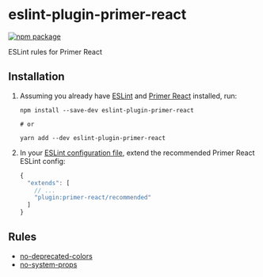 # eslint-plugin-primer-react

[![npm package](https://img.shields.io/npm/v/eslint-plugin-primer-react.svg)](https://www.npmjs.com/package/eslint-plugin-primer-react)

ESLint rules for Primer React

## Installation

1. Assuming you already have [ESLint](https://www.npmjs.com/package/eslint) and [Primer React](https://github.com/primer/react) installed, run:

   ```shell
   npm install --save-dev eslint-plugin-primer-react

   # or

   yarn add --dev eslint-plugin-primer-react
   ```

2. In your [ESLint configuration file](https://eslint.org/docs/user-guide/configuring/configuration-files), extend the recommended Primer React ESLint config:

   ```js
   {
     "extends": [
       // ...
       "plugin:primer-react/recommended"
     ]
   }
   ```

## Rules

- [no-deprecated-colors](https://github.com/primer/eslint-plugin-primer-react/blob/main/docs/rules/no-deprecated-colors.md)
- [no-system-props](https://github.com/primer/eslint-plugin-primer-react/blob/main/docs/rules/no-system-props.md)
